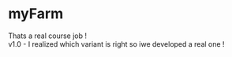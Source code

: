 # myFarm
Thats a real course job !            
v1.0 - I realized which variant is right so iwe developed a real one !
